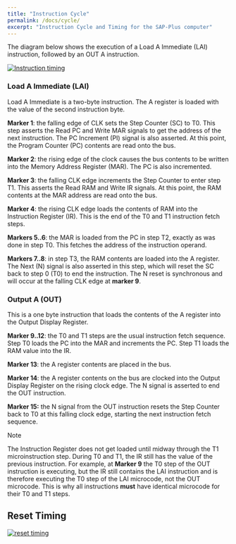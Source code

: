 ```yaml
---
title: "Instruction Cycle"
permalink: /docs/cycle/
excerpt: "Instruction Cycle and Timing for the SAP-Plus computer"
---
```


The diagram below shows the execution of a Load A Immediate (LAI) instruction, followed by an OUT A instruction.

[![Instruction timing](../../assets/images/timing-lai-out.png "Timing of LAI and OUT instructions")](../../assets/images/timing-lai-out.png)

### Load A Immediate (LAI)

Load A Immediate is a two-byte instruction.  The A register is loaded with the value of the second instruction byte.

**Marker 1**: the falling edge of CLK sets the Step Counter (SC) to T0.  This step asserts the Read PC and Write MAR signals to get the address of the next instruction.  The PC Increment (PI) signal is also asserted.  At this point, the Program Counter (PC) contents are read onto the bus.

**Marker 2**: the rising edge of the clock causes the bus contents to be written into the Memory Address Register (MAR).  The PC is also incremented.

**Marker 3**: the falling CLK edge increments the Step Counter to enter step T1.  This asserts the Read RAM and Write IR signals.  At this point, the RAM contents at the MAR address are read onto the bus.

**Marker 4**: the rising CLK edge loads the contents of RAM into the Instruction Register (IR).  This is the end of the T0 and T1 instruction fetch steps.

**Markers 5..6**: the MAR is loaded from the PC in step T2, exactly as was done in step T0.  This fetches the address of the instruction operand.

**Markers 7..8**: in step T3, the RAM contents are loaded into the A register.  The Next (N) signal is also asserted in this step, which will reset the SC back to step 0 (T0) to end the instruction.  The N reset is synchronous and will occur at the falling CLK edge at **marker 9**.

### Output A (OUT)

This is a one byte instruction that loads the contents of the A register into the Output Display Register.

**Marker 9..12**: the T0 and T1 steps are the usual instruction fetch sequence.  Step T0 loads the PC into the MAR and increments the PC.  Step T1 loads the RAM value into the IR.

**Marker 13**: the A register contents are placed in the bus.

**Marker 14**: the A register contents on the bus are clocked into the Output Display Register on the rising clock edge.  The N signal is asserted to end the OUT instruction.

**Marker 15:** the N signal from the OUT instruction resets the Step Counter back to T0 at this falling clock edge, starting the next instruction fetch sequence.

> [!NOTE]
> The Instruction Register does not get loaded until midway through the T1 microinstruction step. During T0 and T1, the IR still has the value of the previous instruction.  For example, at **Marker 9** the T0 step of the OUT instruction is executing, but the IR still contains the LAI instruction and is therefore executing the T0 step of the LAI microcode, not the OUT microcode.  This is why all instructions **must** have identical microcode for their T0 and T1 steps.


## Reset Timing

[![reset timing](../../assets/images/timing-reset.png "Timing of the reset condition")](../../assets/images/timing-reset.png)
